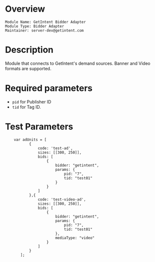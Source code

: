 # Overview

```
Module Name: GetIntent Bidder Adapter
Module Type: Bidder Adapter
Maintainer: server-dev@getintent.com
```

# Description

Module that connects to GetIntent's demand sources.
Banner and Video formats are supported.

# Required parameters
* ```pid``` for Publisher ID 
* ```tid``` for Tag ID. 

# Test Parameters
```
    var adUnits = [
           {
               code: 'test-ad',
               sizes: [[300, 250]],
               bids: [
                   {
                       bidder: "getintent",
                       params: {
                           pid: "7",
                           tid: "test01"
                       }
                   }
               ]
           },{
               code: 'test-video-ad',
               sizes: [[300, 250]],
               bids: [
                   {
                       bidder: "getintent",
                       params: {
                           pid: "7",
                           tid: "test01"
                       },
                       mediaType: "video"
                   }
               ]
           }
       ];
```

